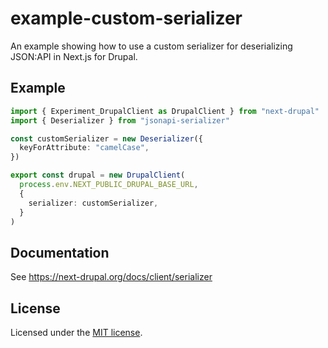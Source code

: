 # example-custom-serializer

An example showing how to use a custom serializer for deserializing JSON:API in Next.js for Drupal.

## Example

```ts
import { Experiment_DrupalClient as DrupalClient } from "next-drupal"
import { Deserializer } from "jsonapi-serializer"

const customSerializer = new Deserializer({
  keyForAttribute: "camelCase",
})

export const drupal = new DrupalClient(
  process.env.NEXT_PUBLIC_DRUPAL_BASE_URL,
  {
    serializer: customSerializer,
  }
)
```

## Documentation

See https://next-drupal.org/docs/client/serializer

## License

Licensed under the [MIT license](https://github.com/chapter-three/next-drupal/blob/master/LICENSE).
